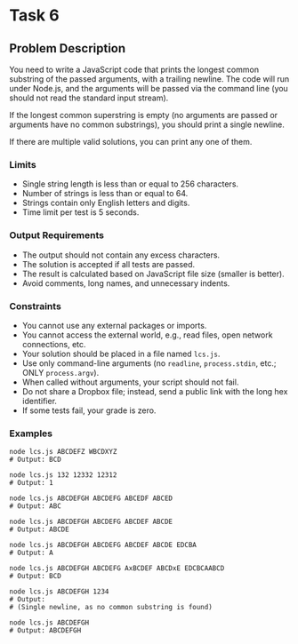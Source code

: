 # Task 6

## Problem Description

You need to write a JavaScript code that prints the longest common substring of the passed arguments, with a trailing newline. The code will run under Node.js, and the arguments will be passed via the command line (you should not read the standard input stream).

If the longest common superstring is empty (no arguments are passed or arguments have no common substrings), you should print a single newline.

If there are multiple valid solutions, you can print any one of them.

### Limits

- Single string length is less than or equal to 256 characters.
- Number of strings is less than or equal to 64.
- Strings contain only English letters and digits.
- Time limit per test is 5 seconds.

### Output Requirements

- The output should not contain any excess characters.
- The solution is accepted if all tests are passed.
- The result is calculated based on JavaScript file size (smaller is better).
- Avoid comments, long names, and unnecessary indents.

### Constraints

- You cannot use any external packages or imports.
- You cannot access the external world, e.g., read files, open network connections, etc.
- Your solution should be placed in a file named `lcs.js`.
- Use only command-line arguments (no `readline`, `process.stdin`, etc.; ONLY `process.argv`).
- When called without arguments, your script should not fail.
- Do not share a Dropbox file; instead, send a public link with the long hex identifier.
- If some tests fail, your grade is zero.

### Examples

```shell
node lcs.js ABCDEFZ WBCDXYZ
# Output: BCD

node lcs.js 132 12332 12312
# Output: 1

node lcs.js ABCDEFGH ABCDEFG ABCEDF ABCED
# Output: ABC

node lcs.js ABCDEFGH ABCDEFG ABCDEF ABCDE
# Output: ABCDE

node lcs.js ABCDEFGH ABCDEFG ABCDEF ABCDE EDCBA
# Output: A

node lcs.js ABCDEFGH ABCDEFG AxBCDEF ABCDxE EDCBCAABCD
# Output: BCD

node lcs.js ABCDEFGH 1234
# Output: 
# (Single newline, as no common substring is found)

node lcs.js ABCDEFGH
# Output: ABCDEFGH
